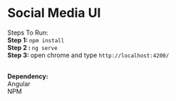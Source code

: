 <h1>Social Media UI</h1>

Steps To Run:<br>
<b> Step 1: </b> ``npm install`` <br>
<b> Step 2 : </b> ``ng serve`` <br>
<b> Step 3: </b> open chrome and type ``http://localhost:4200/`` <br> <br>

<b> Dependency: </b> <br>
Angular<br>
NPM
